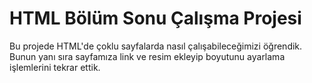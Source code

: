 # HTML Bölüm Sonu Çalışma Projesi
Bu projede HTML'de çoklu sayfalarda nasıl çalışabileceğimizi öğrendik. Bunun yanı sıra sayfamıza link ve resim ekleyip boyutunu ayarlama işlemlerini tekrar ettik.